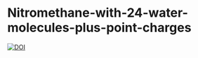 # Nitromethane-with-24-water-molecules-plus-point-charges

[![DOI](https://zenodo.org/badge/872590485.svg)](https://doi.org/10.5281/zenodo.13931649)
